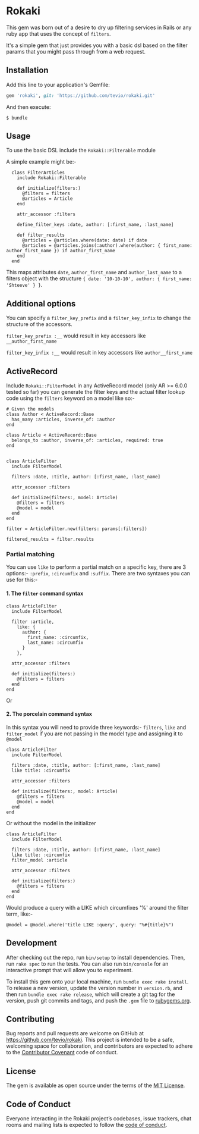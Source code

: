 # Rokaki

This gem was born out of a desire to dry up filtering services in Rails or any ruby app that uses the concept of `filters`.

It's a simple gem that just provides you with a basic dsl based on the filter params that you might pass through from a web request.

## Installation

Add this line to your application's Gemfile:

```ruby
gem 'rokaki', git: 'https://github.com/tevio/rokaki.git'
```

And then execute:

    $ bundle

## Usage

To use the basic DSL include the `Rokaki::Filterable` module

A simple example might be:-

```
  class FilterArticles
    include Rokaki::Filterable

    def initialize(filters:)
      @filters = filters
      @articles = Article
    end

    attr_accessor :filters

    define_filter_keys :date, author: [:first_name, :last_name]

    def filter_results
      @articles = @articles.where(date: date) if date
      @articles = @articles.joins(:author).where(author: { first_name: author_first_name }) if author_first_name
    end
  end
```

This maps attributes `date`, `author_first_name` and `author_last_name` to a filters object with the structure `{ date: '10-10-10', author: { first_name: 'Shteeve' } }`.

## Additional options
You can specify a `filter_key_prefix` and a `filter_key_infix` to change the structure of the accessors.

`filter_key_prefix :__` would result in key accessors like `__author_first_name`

`filter_key_infix :__` would result in key accessors like `author__first_name`

## ActiveRecord
Include `Rokaki::FilterModel` in any ActiveRecord model (only AR >= 6.0.0 tested so far) you can generate the filter keys and the actual filter lookup code using the `filters` keyword on a model like so:-

```
# Given the models
class Author < ActiveRecord::Base
  has_many :articles, inverse_of: :author
end

class Article < ActiveRecord::Base
  belongs_to :author, inverse_of: :articles, required: true
end


class ArticleFilter
  include FilterModel

  filters :date, :title, author: [:first_name, :last_name]

  attr_accessor :filters

  def initialize(filters:, model: Article)
    @filters = filters
    @model = model
  end
end

filter = ArticleFilter.new(filters: params[:filters])

filtered_results = filter.results

```

### Partial matching
You can use `like` to perform a partial match on a specific key, there are 3 options:- `:prefix`, `:circumfix` and `:suffix`. There are two syntaxes you can use for this:-

#### 1. The `filter` command syntax


```
class ArticleFilter
  include FilterModel

  filter :article,
    like: {
      author: {
        first_name: :circumfix,
        last_name: :circumfix
      }
    },

  attr_accessor :filters

  def initialize(filters:)
    @filters = filters
  end
end
```
Or

#### 2. The porcelain command syntax

In this syntax you will need to provide three keywords:- `filters`, `like` and `filter_model` if you are not passing in the model type and assigning it to `@model`


```
class ArticleFilter
  include FilterModel

  filters :date, :title, author: [:first_name, :last_name]
  like title: :circumfix

  attr_accessor :filters

  def initialize(filters:, model: Article)
    @filters = filters
    @model = model
  end
end
```

Or without the model in the initializer

```
class ArticleFilter
  include FilterModel

  filters :date, :title, author: [:first_name, :last_name]
  like title: :circumfix
  filter_model :article

  attr_accessor :filters

  def initialize(filters:)
    @filters = filters
  end
end
```

Would produce a query with a LIKE which circumfixes '%' around the filter term, like:-

```
@model = @model.where('title LIKE :query', query: "%#{title}%")
```


## Development

After checking out the repo, run `bin/setup` to install dependencies. Then, run `rake spec` to run the tests. You can also run `bin/console` for an interactive prompt that will allow you to experiment.

To install this gem onto your local machine, run `bundle exec rake install`. To release a new version, update the version number in `version.rb`, and then run `bundle exec rake release`, which will create a git tag for the version, push git commits and tags, and push the `.gem` file to [rubygems.org](https://rubygems.org).

## Contributing

Bug reports and pull requests are welcome on GitHub at https://github.com/tevio/rokaki. This project is intended to be a safe, welcoming space for collaboration, and contributors are expected to adhere to the [Contributor Covenant](http://contributor-covenant.org) code of conduct.

## License

The gem is available as open source under the terms of the [MIT License](https://opensource.org/licenses/MIT).

## Code of Conduct

Everyone interacting in the Rokaki project’s codebases, issue trackers, chat rooms and mailing lists is expected to follow the [code of conduct](https://github.com/tevio/rokaki/blob/master/CODE_OF_CONDUCT.md).
